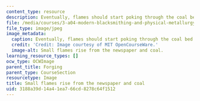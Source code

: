 ```yaml
---
content_type: resource
description: Eventually, flames should start poking through the coal bed.
file: /media/courses/3-a04-modern-blacksmithing-and-physical-metallurgy-fall-2008/3188a39d14a41ea766cd8278c64f1512_003.jpg
file_type: image/jpeg
image_metadata:
  caption: Eventually, flames should start poking through the coal bed.
  credit: 'Credit: Image courtesy of MIT OpenCourseWare.'
  image-alt: Small flames rise from the newspaper and coal.
learning_resource_types: []
ocw_type: OCWImage
parent_title: Forging
parent_type: CourseSection
resourcetype: Image
title: Small flames rise from the newspaper and coal
uid: 3188a39d-14a4-1ea7-66cd-8278c64f1512
---
```

